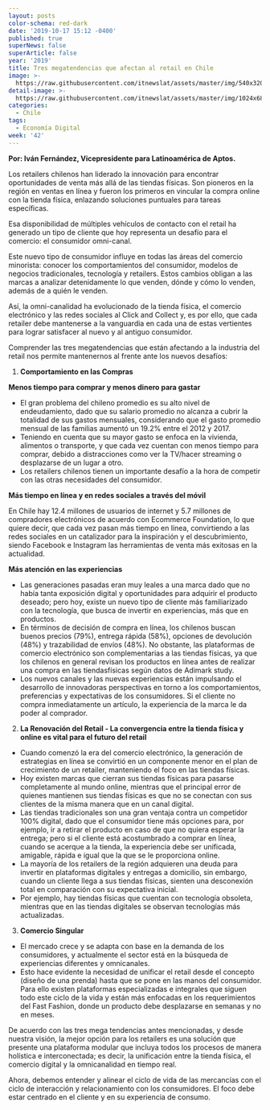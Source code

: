 ```yaml
---
layout: posts
color-schema: red-dark
date: '2019-10-17 15:12 -0400'
published: true
superNews: false
superArticle: false
year: '2019'
title: Tres megatendencias que afectan al retail en Chile
image: >-
  https://raw.githubusercontent.com/itnewslat/assets/master/img/540x320/Retail-p.jpg
detail-image: >-
  https://raw.githubusercontent.com/itnewslat/assets/master/img/1024x680/Retail-g.jpg
categories:
  - Chile
tags:
  - Economía Digital
week: '42'
---
```

**Por: Iván Fernández, Vicepresidente para Latinoamérica de Aptos.**

Los retailers chilenos han liderado la innovación para encontrar oportunidades de venta más allá de las tiendas físicas. Son pioneros en la región en ventas en línea y fueron los primeros en vincular la compra online con la tienda física, enlazando soluciones puntuales para tareas específicas. 

Esa disponibilidad de múltiples vehículos de contacto con el retail ha generado un tipo de cliente que hoy representa un desafío para el comercio: el consumidor omni-canal. 

Este nuevo tipo de consumidor influye en todas las áreas del comercio minorista: conocer los comportamientos del consumidor, modelos de negocios tradicionales, tecnología y retailers. Estos cambios obligan a las marcas a analizar detenidamente lo que venden, dónde y cómo lo venden, además de a quién le venden. 

Así, la omni-canalidad ha evolucionado de la tienda física, el comercio electrónico y las redes sociales al Click and Collect y, es por ello, que cada retailer debe mantenerse a la vanguardia en cada una de estas vertientes para lograr satisfacer al nuevo y al antiguo consumidor. 

Comprender las tres megatendencias que están afectando a la industria del retail nos permite mantenernos al frente ante los nuevos desafíos: 

1. **Comportamiento en las Compras**

  **Menos tiempo para comprar y menos dinero para gastar**

  - El gran problema del chileno promedio es su alto nivel de endeudamiento, dado que su salario promedio no alcanza a cubrir la totalidad de sus gastos mensuales, considerando que el gasto promedio mensual de las familias aumentó un 19.2% entre el 2012 y 2017. 
  - Teniendo en cuenta que su mayor gasto se enfoca en la vivienda, alimentos o transporte, y que cada vez cuentan con menos tiempo para comprar, debido a distracciones como ver la TV/hacer streaming o desplazarse de un lugar a otro. 
  - Los retailers chilenos tienen un importante desafío a la hora de competir con las otras necesidades del consumidor.

  **Más tiempo en línea y en redes sociales a través del móvil**

En Chile hay 12.4 millones de usuarios de internet y 5.7 millones de compradores electrónicos de acuerdo con Ecommerce Foundation, lo que quiere decir, que cada vez pasan más tiempo en línea, convirtiendo a las redes sociales en un catalizador para la inspiración y el descubrimiento, siendo Facebook e Instagram las herramientas de venta más exitosas en la actualidad. 

  **Más atención en las experiencias**

  - Las generaciones pasadas eran muy leales a una marca dado que no había tanta exposición digital y oportunidades para adquirir el producto deseado; pero hoy, existe un nuevo tipo de cliente más familiarizado con la tecnología, que busca de invertir en experiencias, más que en productos. 
  - En términos de decisión de compra en línea, los chilenos buscan buenos precios (79%), entrega rápida (58%), opciones de devolución (48%) y trazabilidad de envíos (48%). No obstante, las plataformas de comercio electrónico son complementarias a las tiendas físicas, ya que los chilenos en general revisan los productos en línea antes de realizar una compra en las tiendasfísicas según datos de Adimark study.
  - Los nuevos canales y las nuevas experiencias están impulsando el desarrollo de innovadoras perspectivas en torno a los comportamientos, preferencias y expectativas de los consumidores. Si el cliente no compra inmediatamente un artículo, la experiencia de la marca le da poder al comprador.
 
2. **La Renovación del Retail - La convergencia entre la tienda física y online es vital para el futuro del retail**

  - Cuando comenzó la era del comercio electrónico, la generación de estrategias en línea se convirtió en un componente menor en el plan de crecimiento de un retailer, manteniendo el foco en las tiendas físicas. 
  - Hoy existen marcas que cierran sus tiendas físicas para pasarse completamente al mundo online, mientras que el principal error de quienes mantienen sus tiendas físicas es que no se conectan con sus clientes de la misma manera que en un canal digital. 
  - Las tiendas tradicionales son una gran ventaja contra un competidor 100% digital, dado que el consumidor tiene más opciones para, por ejemplo, ir a retirar el producto en caso de que no quiera esperar la entrega; pero si el cliente está acostumbrado a comprar en línea, cuando se acerque a la tienda, la experiencia debe ser unificada, amigable, rápida e igual que la que se le proporciona online. 
  - La mayoría de los retailers de la región adquieren una deuda para invertir en plataformas digitales y entregas a domicilio, sin embargo, cuando un cliente llega a sus tiendas físicas, sienten una desconexión total en comparación con su expectativa inicial.
  - Por ejemplo, hay tiendas físicas que cuentan con tecnología obsoleta, mientras que en las tiendas digitales se observan tecnologías más actualizadas.

3. **Comercio Singular**

  - El mercado crece y se adapta con base en la demanda de los consumidores, y actualmente el sector está en la búsqueda de experiencias diferentes y omnicanales. 
  - Esto hace evidente la necesidad de unificar el retail desde el concepto (diseño de una prenda) hasta que se pone en las manos del consumidor. Para ello existen plataformas especializadas e integrales que siguen todo este ciclo de la vida y están más enfocadas en los requerimientos del Fast Fashion, donde un producto debe desplazarse en semanas y no en meses.

De acuerdo con las tres mega tendencias antes mencionadas, y desde nuestra visión, la mejor opción para los retailers es una solución que presente una plataforma modular que incluya todos los procesos de manera holística e interconectada; es decir, la unificación entre la tienda física, el comercio digital y la omnicanalidad en tiempo real. 

Ahora, debemos entender y alinear el ciclo de vida de las mercancías con el ciclo de interacción y relacionamiento con los consumidores.  El foco debe estar centrado en el cliente y en su experiencia de consumo.

